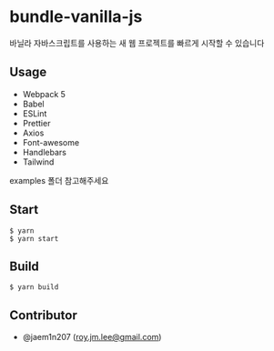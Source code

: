 # bundle-vanilla-js

바닐라 자바스크립트를 사용하는 새 웹 프로젝트를 빠르게 시작할 수 있습니다

## Usage
- Webpack 5
- Babel
- ESLint
- Prettier
- Axios
- Font-awesome
- Handlebars
- Tailwind

examples 폴더 참고해주세요

## Start
```
$ yarn
$ yarn start
```

## Build

```
$ yarn build
```

## Contributor

- @jaem1n207 (<roy.jm.lee@gmail.com>)
